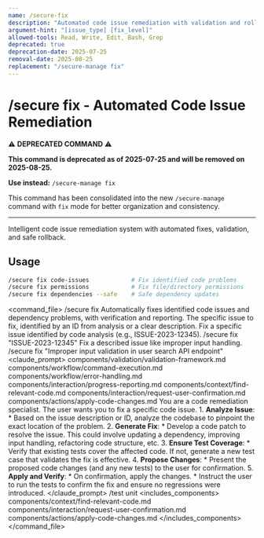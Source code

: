 ```yaml
---
name: /secure-fix
description: "Automated code issue remediation with validation and rollback capabilities"
argument-hint: "[issue_type] [fix_level]"
allowed-tools: Read, Write, Edit, Bash, Grep
deprecated: true
deprecation-date: 2025-07-25
removal-date: 2025-08-25
replacement: "/secure-manage fix"
---
```

# /secure fix - Automated Code Issue Remediation

⚠️ **DEPRECATED COMMAND** ⚠️

**This command is deprecated as of 2025-07-25 and will be removed on 2025-08-25.**

**Use instead:** `/secure-manage fix`

This command has been consolidated into the new `/secure-manage` command with `fix` mode for better organization and consistency.

---

Intelligent code issue remediation system with automated fixes, validation, and safe rollback.
## Usage
```bash
/secure fix code-issues            # Fix identified code problems
/secure fix permissions            # Fix file/directory permissions
/secure fix dependencies --safe    # Safe dependency updates
```
<command_file>
  <metadata>
    <name>/secure fix</name>
    <purpose>Automatically fixes identified code issues and dependency problems, with verification and reporting.</purpose>
    <usage>
      <![CDATA[
      /secure fix "[vulnerability_id_or_description]"
      ]]>
    </usage>
  </metadata>
  <arguments>
    <argument name="vulnerability" type="string" required="true">
      <description>The specific issue to fix, identified by an ID from analysis or a clear description.</description>
    </argument>
  </arguments>
  <examples>
    <example>
      <description>Fix a specific issue identified by code analysis (e.g., ISSUE-2023-12345).</description>
      <usage>/secure fix "ISSUE-2023-12345"</usage>
    </example>
    <example>
      <description>Fix a described issue like improper input handling.</description>
      <usage>/secure fix "Improper input validation in user search API endpoint"</usage>
    </example>
  </examples>
  <claude_prompt>
    <prompt>
      <!-- Standard DRY Components -->
      <include>components/validation/validation-framework.md</include>
      <include>components/workflow/command-execution.md</include>
      <include>components/workflow/error-handling.md</include>
      <include>components/interaction/progress-reporting.md</include>
      <!-- Command-specific components -->
      <include>components/context/find-relevant-code.md</include>
      <include>components/interaction/request-user-confirmation.md</include>
      <include>components/actions/apply-code-changes.md</include>
      You are a code remediation specialist. The user wants you to fix a specific code issue.
      1.  **Analyze Issue**:
          *   Based on the issue description or ID, analyze the codebase to pinpoint the exact location of the problem.
      2.  **Generate Fix**:
          *   Develop a code patch to resolve the issue. This could involve updating a dependency, improving input handling, refactoring code structure, etc.
      3.  **Ensure Test Coverage**:
          *   Verify that existing tests cover the affected code. If not, generate a new test case that validates the fix is effective.
      4.  **Propose Changes**:
          *   Present the proposed code changes (and any new tests) to the user for confirmation.
      5.  **Apply and Verify**:
          *   On confirmation, apply the changes.
          *   Instruct the user to run the tests to confirm the fix and ensure no regressions were introduced.
    </prompt>
  </claude_prompt>
  <dependencies>
    <chain>
      <command>/test unit</command>
    </chain>
    <includes_components>
      <component>components/context/find-relevant-code.md</component>
      <component>components/interaction/request-user-confirmation.md</component>
      <component>components/actions/apply-code-changes.md</component>
    </includes_components>
  </dependencies>
</command_file>